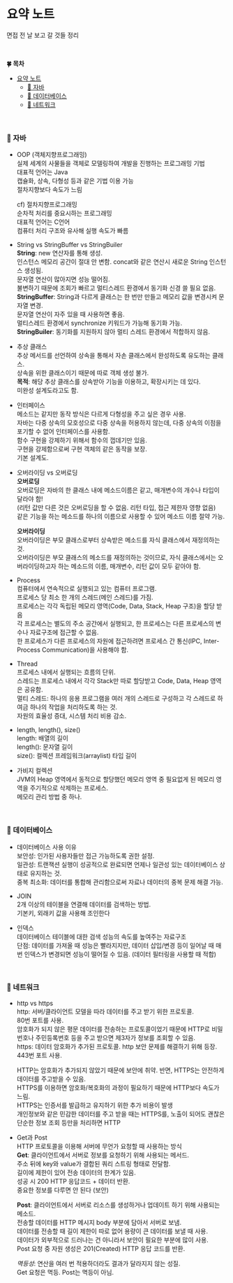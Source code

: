 # 요약 노트

면접 전 날 보고 갈 것들 정리

<br>

**🍀 목차**

- [요약 노트](#요약-노트)
    - [👻 자바](#-자바)
    - [👻 데이터베이스](#-데이터베이스)
    - [👻 네트워크](#-네트워크)

<br>

### 👻 자바
- OOP (객체지향프로그래밍)  
  실제 세계의 사물들을 객체로 모델링하여 개발을 진행하는 프로그래밍 기법  
  대표적 언어는 Java  
  캡슐화, 상속, 다형성 등과 같은 기법 이용 가능  
  절차지향보다 속도가 느림

    cf) 절차지향프로그래밍  
    순차적 처리를 중요시하는 프로그래밍  
    대표적 언어는 C언어  
    컴퓨터 처리 구조와 유사해 실행 속도가 빠름

- String vs StringBuffer vs StringBuiler  
  **String**: new 연산자를 통해 생성.  
  인스턴스 메모리 공간이 절대 안 변함. concat와 같은 연산시 새로운 String 인스턴스 생성됨.  
  문자열 연산이 많아지면 성능 떨어짐.  
  불변하기 때문에 조회가 빠르고 멀티스레드 환경에서 동기화 신경 쓸 필요 없음.  
  **StringBuffer**: String과 다르게 클래스는 한 번만 만들고 메모리 값을 변경시켜 문자열 변경.  
  문자열 연산이 자주 있을 때 사용하면 좋음.  
  멀티스레드 환경에서 synchronize 키워드가 가능해 동기화 가능.  
  **StringBuiler**: 동기화를 지원하지 않아 멀티 스레드 환경에서 적합하지 않음.

- 추상 클래스  
  추상 메서드를 선언하여 상속을 통해서 자손 클래스에서 완성하도록 유도하는 클래스.  
  상속을 위한 클래스이기 때문에 따로 객체 생성 불가.  
  **목적**: 해당 추상 클래스를 상속받아 기능을 이용하고, 확장시키는 데 있다.   
  미완성 설계도라고도 함.  

- 인터페이스  
    메소드는 같지만 동작 방식은 다르게 다형성을 주고 싶은 경우 사용.  
    자바는 다중 상속의 모호성으로 다중 상속을 허용하지 않는데, 다중 상속의 이점을 포기할 수 없어 인터페이스를 사용함.  
    함수 구현을 강제하기 위해서 함수의 껍데기만 있음.  
    구현을 강제함으로써 구현 객체의 같은 동작을 보장.  
    기본 설계도.

- 오버라이딩 vs 오버로딩  
  **오버로딩**  
  오버로딩은 자바의 한 클래스 내에  메소드이름은 같고, 매개변수의 개수나 타입이 달라야 함!  
  (리턴 값만 다른 것은 오버로딩을 할 수 없음. 리턴 타입, 접근 제한자 영향 없음)  
  같은 기능을 하는 메소드를 하나의 이름으로 사용할 수 있어 메소드 이름 절약 가능.  
  
  **오버라이딩**  
  오버라이딩은 부모 클래스로부터 상속받은 메소드를 자식 클래스에서 재정의하는 것.  
  오버라이딩은 부모 클래스의 메소드를 재정의하는 것이므로, 자식 클래스에서는 오버라이딩하고자 하는 메소드의 이름, 매개변수, 리턴 값이 모두 같아야 함.

- Process  
  컴퓨터에서 연속적으로 실행되고 있는 컴퓨터 프로그램.   
  프로세스 당 최소 한 개의 스레드(메인 스레드)를 가짐.  
  프로세스는 각각 독립된 메모리 영역(Code, Data, Stack, Heap 구조)을 할당 받음  
  각 프로세스는 별도의 주소 공간에서 실행되고, 한 프로세스는 다른 프로세스의 변수나 자료구조에 접근할 수 없음.  
  한 프로세스가 다른 프로세스의 자원에 접근하려면 프로세스 간 통신(IPC, Inter-Process Communication)을 사용해야 함.
- Thread  
  프로세스 내에서 실행되는 흐름의 단위.  
  스레드는 프로세스 내에서 각각 Stack만 따로 할당받고 Code, Data, Heap 영역은 공유함.  
  멀티 스레드: 하나의 응용 프로그램을 여러 개의 스레드로 구성하고 각 스레드로 하여금 하나의 작업을 처리하도록 하는 것.  
  자원의 효율성 증대, 시스템 처리 비용 감소.  

- length, length(), size()  
  length: 배열의 길이  
  length(): 문자열 길이  
  size(): 컬렉션 프레임워크(arraylist) 타입 길이  

- 가비지 컬렉션  
  JVM의 Heap 영역에서 동적으로 할당했던 메모리 영역 중 필요없게 된 메모리 영역을 주기적으로 삭제하는 프로세스.  
  메모리 관리 방법 중 하나.

<br>

### 👻 데이터베이스

- 데이터베이스 사용 이유  
  보안성: 인가된 사용자들만 접근 가능하도록 권한 설정.  
  일관성: 트랜잭션 실행이 성공적으로 완료되면 언제나 일관성 있는 데이터베이스 상태로 유지하는 것.   
  중복 최소화: 데이터를 통합해 관리함으로써 자료나 데이터의 중복 문제 해결 가능.

- JOIN  
  2개 이상의 테이블을 연결해 데이터를 검색하는 방법.  
  기본키, 외래키 값을 사용해 조인한다

- 인덱스  
  데이터베이스 테이블에 대한 검색 성능의 속도를 높여주는 자료구조  
  단점: 데이터를 가져올 때 성능은 빨라지지만, 데이터 삽입/변경 등이 일어날 때 매번 인덱스가 변경되면 성능이 떨어질 수 있음. (데이터 필터링을 사용할 때 적합)


<br>

### 👻 네트워크

- http vs https  
  http: 서버/클라이언트 모델을 따라 데이터를 주고 받기 위한 프로토콜.  
  80번 포트를 사용.  
  암호화가 되지 않은 평문 데이터를 전송하는 프로토콜이었기 때문에 HTTP로 비밀번호나 주민등록번호 등을 주고 받으면 제3자가 정보를 조회할 수 있음.  
  https: 데이터 암호화가 추가된 프로토콜.  http 보안 문제를 해결하기 위해 등장.  
  443번 포트 사용.

    HTTP는 암호화가 추가되지 않았기 때문에 보안에 취약. 반면, HTTPS는 안전하게 데이터를 주고받을 수 있음.  
    HTTPS를 이용하면 암호화/복호화의 과정이 필요하기 때문에 HTTP보다 속도가 느림.  
    HTTPS는 인증서를 발급하고 유지하기 위한 추가 비용이 발생  
    개인정보와 같은 민감한 데이터를 주고 받을 때는 HTTPS를, 노출이 되어도 괜찮은 단순한 정보 조회 등만을 처리하면 HTTP

- Get과 Post  
  HTTP 프로토콜을 이용해 서버에 무언가 요청할 때 사용하는 방식  
  **Get**: 클라이언트에서 서버로 정보를 요청하기 위해 사용되는 메서드.  
  주소 뒤에 key와 value가 결합된 쿼리 스트링 형태로 전달함.  
  길이에 제한이 있어 전송 데이터의 한계가 있음.  
  성공 시 200 HTTP 응답코드 + 데이터 반환.  
  중요한 정보를 다루면 안 된다 (보안)  

  **Post**: 클라이언트에서 서버로 리소스를 생성하거나 업데이트 하기 위해 사용되는 메소드.  
  전송할 데이터를 HTTP 메시지 body 부분에 담아서 서버로 보냄.  
  데이터를 전송할 때 길이 제한이 따로 없어 용량이 큰 데이터를 보낼 때 사용.  
  데이터가 외부적으로 드러나는 건 아니라서 보안이 필요한 부분에 많이 사용.  
  Post 요청 중 자원 생성은 201(Created) HTTP 응답 코드를 반환.  

  *멱등성*: 연산을 여러 번 적용하더라도 결과가 달라지지 않는 성질.  
  Get 요청은 멱등. Post는 멱등이 아님.



